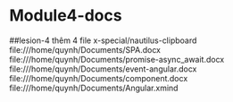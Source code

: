 # Module4-docs
##lesion-4
thêm 4 file 
x-special/nautilus-clipboard
file:///home/quynh/Documents/SPA.docx
file:///home/quynh/Documents/promise-async_await.docx
file:///home/quynh/Documents/event-angular.docx
file:///home/quynh/Documents/component.docx
file:///home/quynh/Documents/Angular.xmind
